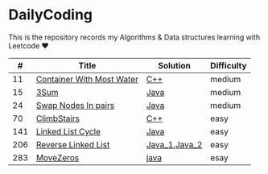 <!--
 * @Author: AlanGolphi
 * @Date: 2020-07-11 22:25:43
 * @LastEditTime: 2020-07-26 15:05:29
-->

# DailyCoding

This is the repository records my Algorithms &amp; Data structures learning with Leetcode &hearts;

| #   | Title                                                                                 | Solution                                                                                                          | Difficulty |
| --- | ------------------------------------------------------------------------------------- | ----------------------------------------------------------------------------------------------------------------- | ---------- |
| 11  | [Container With Most Water](https://leetcode.com/problems/container-with-most-water/) | [C++](./sourceFile/Cpp/11_ContainerWithMostWater.cpp)                                                             | medium     |
| 15  | [3Sum](https://leetcode.com/problems/3sum/)                                           | [Java](./sourceFile/Java/15_ThreeSum.java)                                                                        | medium     |
| 24  | [Swap Nodes In pairs](https://leetcode.com/problems/swap-nodes-in-pairs/)             | [Java](./sourceFile/Java/24_SwapNodesInPairs.java)                                                                | medium     |
| 70  | [ClimbStairs](https://leetcode.com/problems/climbing-stairs/)                         | [C++](./sourceFile/Cpp/70_ClimbStairs.cpp)                                                                        | easy       |
| 141 | [Linked List Cycle](https://leetcode.com/problems/linked-list-cycle/)                 | [Java](./sourceFile/Java/141_LinkedListCycle.java)                                                                | easy       |
| 206 | [Reverse Linked List](https://leetcode.com/problems/reverse-linked-list/)             | [Java_1](./sourceFile/Java/206_ReverseLinkedList_1.java),[Java_2](./sourceFile/Java/206_ReverseLinkedList_2.java) | easy       |
| 283 | [MoveZeros](https://leetcode.com/problems/move-zeroes/)                               | [java](./sourceFile/Java/283_MoveZeros.java)                                                                      | esay       |
